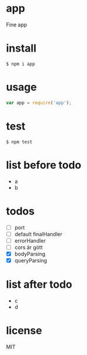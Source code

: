 # app
Fine app

# install
```
$ npm i app
```

# usage
```javascript
var app = require('app');
```

# test
```
$ npm test
```

# list before todo
- a
- b

# todos
- [ ] port
- [ ] default finalHandler
- [ ] errorHandler
- [ ] cors är gött
- [x] bodyParsing
- [x] queryParsing

# list after todo
- c
- d

# license
MIT